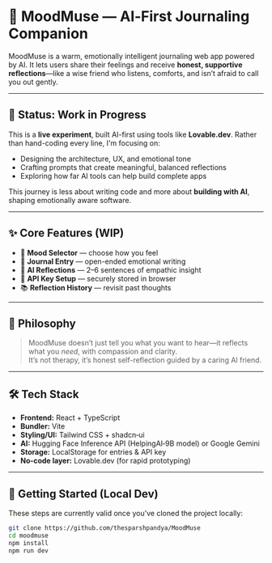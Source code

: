 # 🧠 MoodMuse — AI‑First Journaling Companion

MoodMuse is a warm, emotionally intelligent journaling web app powered by AI. It lets users share their feelings and receive **honest, supportive reflections**—like a wise friend who listens, comforts, and isn’t afraid to call you out gently.

---

## 🚧 Status: Work in Progress

This is a **live experiment**, built AI-first using tools like **Lovable.dev**. Rather than hand-coding every line, I'm focusing on:
- Designing the architecture, UX, and emotional tone  
- Crafting prompts that create meaningful, balanced reflections  
- Exploring how far AI tools can help build complete apps

This journey is less about writing code and more about **building with AI**, shaping emotionally aware software.

---

## ✨ Core Features (WIP)

- 🌈 **Mood Selector** — choose how you feel  
- 📝 **Journal Entry** — open-ended emotional writing  
- 🤖 **AI Reflections** — 2–6 sentences of empathic insight  
- 🔐 **API Key Setup** — securely stored in browser  
- 📚 **Reflection History** — revisit past thoughts

---

## 🧠 Philosophy

> MoodMuse doesn’t just tell you what you want to hear—it reflects what you *need*, with compassion and clarity.  
> It’s not therapy, it’s honest self-reflection guided by a caring AI friend.

---

## 🛠 Tech Stack

- **Frontend:** React + TypeScript  
- **Bundler:** Vite  
- **Styling/UI:** Tailwind CSS + shadcn‑ui  
- **AI:** Hugging Face Inference API (HelpingAI‑9B model) or Google Gemini  
- **Storage:** LocalStorage for entries & API key  
- **No‑code layer:** Lovable.dev (for rapid prototyping)

---

## 🤝 Getting Started (Local Dev)

These steps are currently valid once you’ve cloned the project locally:

```bash
git clone https://github.com/thesparshpandya/MoodMuse
cd moodmuse
npm install
npm run dev
